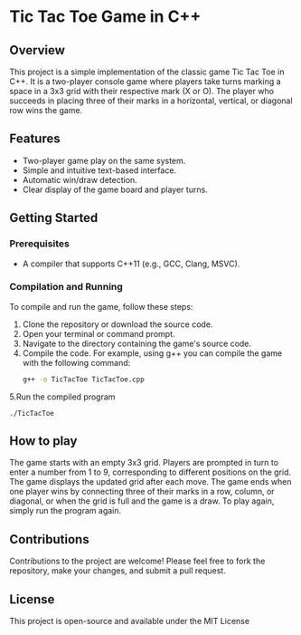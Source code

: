 # Tic Tac Toe Game in C++

## Overview
This project is a simple implementation of the classic game Tic Tac Toe in C++. It is a two-player console game where players take turns marking a space in a 3x3 grid with their respective mark (X or O). The player who succeeds in placing three of their marks in a horizontal, vertical, or diagonal row wins the game.

## Features
- Two-player game play on the same system.
- Simple and intuitive text-based interface.
- Automatic win/draw detection.
- Clear display of the game board and player turns.

## Getting Started

### Prerequisites
- A compiler that supports C++11 (e.g., GCC, Clang, MSVC).

### Compilation and Running
To compile and run the game, follow these steps:

1. Clone the repository or download the source code.
2. Open your terminal or command prompt.
3. Navigate to the directory containing the game's source code.
4. Compile the code. For example, using g++ you can compile the game with the following command:
   ```sh
   g++ -o TicTacToe TicTacToe.cpp
   ```
5.Run the compiled program
```
./TicTacToe
```
## How to play
The game starts with an empty 3x3 grid.
Players are prompted in turn to enter a number from 1 to 9, corresponding to different positions on the grid.
The game displays the updated grid after each move.
The game ends when one player wins by connecting three of their marks in a row, column, or diagonal, or when the grid is full and the game is a draw.
To play again, simply run the program again.
## Contributions
Contributions to the project are welcome! Please feel free to fork the repository, make your changes, and submit a pull request.
## License
This project is open-source and available under the MIT License
